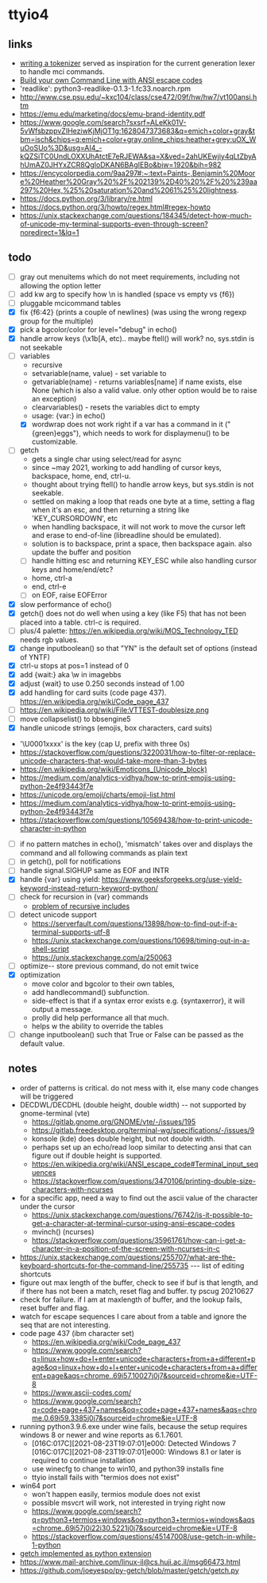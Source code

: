 # ttyio4

## links

- [writing a tokenizer](https://docs.python.org/3/library/re.html#writing-a-tokenizer) served as inspiration for the current generation lexer to handle mci commands.
- [Build your own Command Line with ANSI escape codes](https://www.lihaoyi.com/post/BuildyourownCommandLinewithANSIescapecodes.html)
- 'readlike': python3-readlike-0.1.3-1.fc33.noarch.rpm 
- http://www.cse.psu.edu/~kxc104/class/cse472/09f/hw/hw7/vt100ansi.htm
- https://emu.edu/marketing/docs/emu-brand-identity.pdf
- https://www.google.com/search?sxsrf=ALeKk01V-5vWfsbzppvZIHeziwKjMjOT1g:1628047373683&q=emich+color+gray&tbm=isch&chips=q:emich+color+gray,online_chips:heather+grey:uOX_WuOoSUo%3D&usg=AI4_-kQZSiTC0UndLOXXUhAtctE7eRJEWA&sa=X&ved=2ahUKEwjiy4qLtZbyAhUmAZ0JHYxZCR8QgIoDKAN6BAgIEBo&biw=1920&bih=982
- https://encycolorpedia.com/9aa297#:~:text=Paints-,Benjamin%20Moore%20Heather%20Gray%20%2F%202139%2D40%20%2F%20%239aa297%20Hex,%25%20saturation%20and%2061%25%20lightness.
- https://docs.python.org/3/library/re.html
- https://docs.python.org/3/howto/regex.html#regex-howto
- https://unix.stackexchange.com/questions/184345/detect-how-much-of-unicode-my-terminal-supports-even-through-screen?noredirect=1&lq=1


## todo

- [ ] gray out menuitems which do not meet requirements, including not allowing the option letter
- [ ] add kw arg to specify how \n is handled (space vs empty vs {f6})
- [ ] pluggable mcicommand tables
- [x] fix {f6:42} (prints a couple of newlines) (was using the wrong regexp group for the multiple)
- [x] pick a bgcolor/color for level="debug" in echo()
- [x] handle arrow keys (\x1b[A, etc).. maybe ftell() will work? no, sys.stdin is not seekable
- [ ] variables
  * recursive
  * setvariable(name, value) - set variable <name> to <value>
  * getvariable(name) - returns variables[name] if name exists, else None (which is also a valid value. only other option would be to raise an exception)
  * clearvariables() - resets the variables dict to empty
  * usage: {var:<name>} in echo()
  * [x] wordwrap does not work right if a var has a command in it ("{green}eggs"), which needs to work for displaymenu() to be customizable.
- [ ] getch
  * gets a single char using select/read for async
  * since ~may 2021, working to add handling of cursor keys, backspace, home, end, ctrl-u.
  * thought about trying ftell() to handle arrow keys, but sys.stdin is not seekable.
  * settled on making a loop that reads one byte at a time, setting a flag when it's an esc, and then returning a string like 'KEY_CURSORDOWN', etc
  * when handling backspace, it will not work to move the cursor left and erase to end-of-line (libreadline should be emulated). 
  * solution is to backspace, print a space, then backspace again. also update the buffer and position
  * [ ] handle hitting esc and returning KEY_ESC while also handling cursor keys and home/end/etc?
  * home, ctrl-a
  * end, ctrl-e
  * [ ] on EOF, raise EOFError
- [x] slow performance of echo()
- [x] getch() does not do well when using a key (like F5) that has not been placed into a table. ctrl-c is required.
- [ ] plus/4 palette: https://en.wikipedia.org/wiki/MOS_Technology_TED needs rgb values.
- [x] change inputboolean() so that "YN" is the default set of options (instead of YNTF)
- [x] ctrl-u stops at pos=1 instead of 0
- [x] add {wait:<seconds>} aka \w<seconds> in imagebbs
- [x] adjust {wait} to use 0.250 seconds instead of 1.00
- [x] add handling for card suits (code page 437). https://en.wikipedia.org/wiki/Code_page_437
- [ ] https://en.wikipedia.org/wiki/File:VTTEST-doublesize.png
- [ ] move collapselist() to bbsengine5
- [x] handle unicode strings (emojis, box characters, card suits)
 * '\U0001xxxx' is the key (cap U, prefix with three 0s)
 * https://stackoverflow.com/questions/3220031/how-to-filter-or-replace-unicode-characters-that-would-take-more-than-3-bytes
 * https://en.wikipedia.org/wiki/Emoticons_(Unicode_block)
 * https://medium.com/analytics-vidhya/how-to-print-emojis-using-python-2e4f93443f7e
 * https://unicode.org/emoji/charts/emoji-list.html
 * https://medium.com/analytics-vidhya/how-to-print-emojis-using-python-2e4f93443f7e
 * https://stackoverflow.com/questions/10569438/how-to-print-unicode-character-in-python
- [ ] if no pattern matches in echo(), 'mismatch' takes over and displays the command and all following commands as plain text
- [ ] in getch(), poll for notifications
- [ ] handle signal.SIGHUP same as EOF and INTR
- [x] handle {var} using yield: https://www.geeksforgeeks.org/use-yield-keyword-instead-return-keyword-python/
- [ ] check for recursion in {var} commands
  * [problem of recursive includes](https://andybargh.com/problem-of-recursive-includes/)
- [ ] detect unicode support
  * https://serverfault.com/questions/13898/how-to-find-out-if-a-terminal-supports-utf-8
  * https://unix.stackexchange.com/questions/10698/timing-out-in-a-shell-script
  * https://unix.stackexchange.com/a/250063
- [ ] optimize-- store previous command, do not emit twice
- [x] optimization
  * move color and bgcolor to their own tables,
  * add handlecommand() subfunction.
  * side-effect is that if a syntax error exists e.g. {syntaxerror}, it will output a message.
  * prolly did help performance all that much.
  * helps w the ability to override the tables
- [ ] change inputboolean() such that True or False can be passed as the default value.

## notes
- order of patterns is critical. do not mess with it, else many code changes will be triggered
- DECDWL/DECDHL (double height, double width) -- not supported by gnome-terminal (vte)
  * https://gitlab.gnome.org/GNOME/vte/-/issues/195
  * https://gitlab.freedesktop.org/terminal-wg/specifications/-/issues/9
  * konsole (kde) does double height, but not double width.
  * perhaps set up an echo/read loop similar to detecting ansi that can figure out if double height is supported.
  * https://en.wikipedia.org/wiki/ANSI_escape_code#Terminal_input_sequences
  * https://stackoverflow.com/questions/3470106/printing-double-size-characters-with-ncurses
- for a specific app, need a way to find out the ascii value of the character under the cursor
  * https://unix.stackexchange.com/questions/76742/is-it-possible-to-get-a-character-at-terminal-cursor-using-ansi-escape-codes
  * mvinch() (ncurses)
  * https://stackoverflow.com/questions/35961761/how-can-i-get-a-character-in-a-position-of-the-screen-with-ncurses-in-c
- https://unix.stackexchange.com/questions/255707/what-are-the-keyboard-shortcuts-for-the-command-line/255735 --- list of editing shortcuts
- figure out max length of the buffer, check to see if buf is that length, and if there has not been a match, reset flag and buffer. ty pscug 20210627
- check for failure. if I am at maxlength of buffer, and the lookup fails, reset buffer and flag.
- watch for escape sequences I care about from a table and ignore the seq that are not interesting.
- code page 437 (ibm character set)
  * https://en.wikipedia.org/wiki/Code_page_437
  * https://www.google.com/search?q=linux+how+do+I+enter+unicode+characters+from+a+different+page&oq=linux+how+do+I+enter+unicode+characters+from+a+different+page&aqs=chrome..69i57.10027j0j7&sourceid=chrome&ie=UTF-8
  * https://www.ascii-codes.com/
  * https://www.google.com/search?q=code+page+437+names&oq=code+page+437+names&aqs=chrome.0.69i59.3385j0j7&sourceid=chrome&ie=UTF-8
- running python3.9.6.exe under wine fails, because the setup requires windows 8 or newer and wine reports as 6.1.7601.
  * [016C:017C][2021-08-23T19:07:01]e000: Detected Windows 7 
    [016C:017C][2021-08-23T19:07:01]e000: Windows 8.1 or later is required to continue installation
  * use winecfg to change to win10, and python39 installs fine
  * ttyio install fails with "termios does not exist"
- win64 port
  * won't happen easily, termios module does not exist
  * possible msvcrt will work, not interested in trying right now
  * https://www.google.com/search?q=python3+termios+windows&oq=python3+termios+windows&aqs=chrome..69i57j0i22i30.5221j0j7&sourceid=chrome&ie=UTF-8
  * https://stackoverflow.com/questions/45147008/use-getch-in-while-1-python
- [getch implemented as python extension](https://pypi.org/project/getch/#files)
- https://www.mail-archive.com/linux-il@cs.huji.ac.il/msg66473.html
- https://github.com/joeyespo/py-getch/blob/master/getch/getch.py
